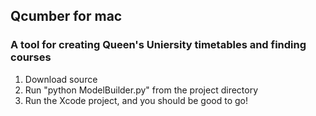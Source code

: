 ## Qcumber for mac
### A tool for creating Queen's Uniersity timetables and finding courses

1. Download source
2. Run "python ModelBuilder.py" from the project directory
3. Run the Xcode project, and you should be good to go!

